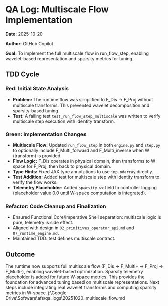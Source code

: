 # QA Log: Multiscale Flow Implementation

**Date:** 2025-10-20

**Author:** GitHub Copilot

**Goal:** To implement the full multiscale flow in run_flow_step, enabling wavelet-based representation and sparsity metrics for tuning.

## TDD Cycle

### Red: Initial State Analysis

- **Problem:** The runtime flow was simplified to F_Dis → F_Proj without multiscale transforms. This prevented wavelet decomposition and sparsity-based tuning.
- **Test:** A failing test `test_run_flow_step_multiscale` was written to verify multiscale step execution with identity transform.

### Green: Implementation Changes

- **Multiscale Flow:** Updated `run_flow_step` in both `engine.py` and `step.py` to optionally include F_Multi_forward and F_Multi_inverse when W (transform) is provided.
- **Flow Logic:** F_Dis operates in physical domain, then transforms to W-space for F_Proj, then back to physical domain.
- **Type Hints:** Fixed JAX type annotations to use `jnp.ndarray` directly.
- **Test Addition:** Added test for multiscale step with identity transform to verify the flow works.
- **Telemetry Placeholder:** Added `sparsity_wx` field to controller logging (placeholder value 0.0 until W-space computation is integrated).

### Refactor: Code Cleanup and Finalization

- Ensured Functional Core/Imperative Shell separation: multiscale logic is pure, telemetry is side effect.
- Aligned with design in `02_primitives_operator_api.md` and `07_runtime_engine.md`.
- Maintained TDD: test defines multiscale contract.

## Outcome

The runtime now supports full multiscale flow (F_Dis → F_Multi+ → F_Proj → F_Multi-), enabling wavelet-based optimization. Sparsity telemetry placeholder is added for future W-space metrics. This provides the foundation for advanced tuning based on multiscale representations. Next steps include integrating real wavelet transforms and computing sparsity metrics in W-space.</content>
<parameter name="filePath">j:\Google Drive\Software\afs\qa_logs\20251020_multiscale_flow.md
